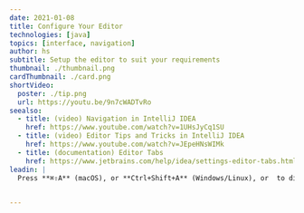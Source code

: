 ```yaml
---
date: 2021-01-08
title: Configure Your Editor
technologies: [java]
topics: [interface, navigation]
author: hs
subtitle: Setup the editor to suit your requirements
thumbnail: ./thumbnail.png
cardThumbnail: ./card.png
shortVideo:
  poster: ./tip.png
  url: https://youtu.be/9n7cWADTvRo  
seealso:
  - title: (video) Navigation in IntelliJ IDEA
    href: https://www.youtube.com/watch?v=1UHsJyCq1SU
  - title: (video) Editor Tips and Tricks in IntelliJ IDEA
    href: https://www.youtube.com/watch?v=JEpeHNsWIMk
  - title: (documentation) Editor Tabs
    href: https://www.jetbrains.com/help/idea/settings-editor-tabs.html
leadin: |
  Press **⌘⇧A** (macOS), or **Ctrl+Shift+A** (Windows/Linux), or  to display **Find Actions** and then you can type _tab placement_, _navigation bar_, _tool windows_ to modify or disable these elements.

  
---
```

